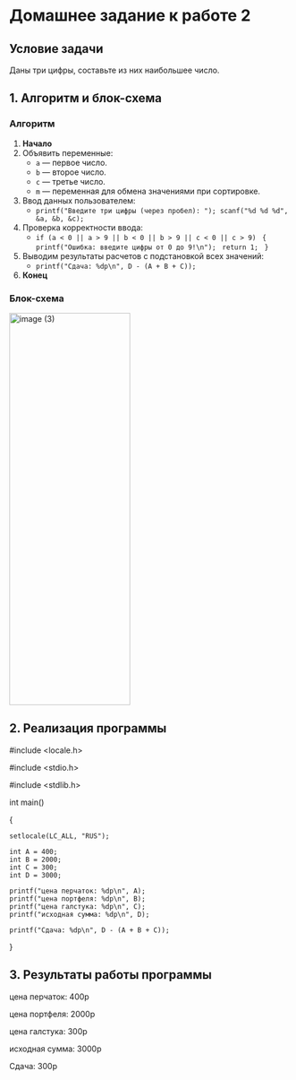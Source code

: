 # Домашнее задание к работе 2

## Условие задачи
Даны три цифры, составьте из них наибольшее число.
## 1. Алгоритм и блок-схема

### Алгоритм
1. **Начало**
2. Объявить переменные:
   - `a` — первое число.
   - `b` — второе число.
   - `c` — третье число.
   - `m` — переменная для обмена значениями при сортировке.
3. Ввод данных пользователем:
   - `printf("Введите три цифры (через пробел): ");
     scanf("%d %d %d", &a, &b, &c);`
4. Проверка корректности ввода:
   - `if (a < 0 || a > 9 || b < 0 || b > 9 || c < 0 || c > 9) ` 
    `{ `
       `printf("Ошибка: введите цифры от 0 до 9!\n"); `
       `return 1; `
    `}`
6. Выводим результаты расчетов с подстановкой всех значений:
   - `printf("Сдача: %dp\n", D - (A + B + C));`
7. **Конец**

### Блок-схема
<img width="216" height="700" alt="image (3)" src="https://github.com/user-attachments/assets/923832d5-a745-42dc-a2c0-8c1044454ccc" />



## 2. Реализация программы

#include <locale.h>

#include <stdio.h>

#include <stdlib.h>

int main() 

{
    
    setlocale(LC_ALL, "RUS");
    
    int A = 400;
    int B = 2000;
    int C = 300;
    int D = 3000;
    
    printf("цена перчаток: %dp\n", A);
    printf("цена портфеля: %dp\n", B);
    printf("цена галстука: %dp\n", C);
    printf("исходная сумма: %dp\n", D);

    printf("Сдача: %dp\n", D - (A + B + C));
}

## 3. Результаты работы программы

цена перчаток: 400p

цена портфеля: 2000p

цена галстука: 300p

исходная сумма: 3000p

Сдача: 300p


